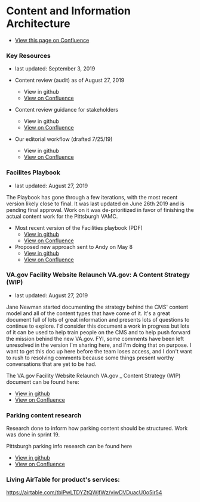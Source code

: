 # Content and Information Architecture

* [View this page on Confluence](https://va-gov.atlassian.net/wiki/spaces/VAGOV/pages/4948050/Content+Strategy)

### Key Resources
* last updated: September 3, 2019

* Content review  (audit) as of August 27, 2019
  * View in github
  * [View on Confluence](https://va-gov.atlassian.net/wiki/download/attachments/4948050/Content-review-August-27-2019.xlsx?version=1&modificationDate=1566997672550&cacheVersion=1&api=v2)
* Content review guidance for stakeholders
  * View in github
  * [View on Confluence](https://va-gov.atlassian.net/wiki/download/attachments/4948050/Content%20review%20and%20guidance%20for%20stakeholders.pdf?version=1&modificationDate=1566997699213&cacheVersion=1&api=v2)
* Our editorial workflow (drafted 7/25/19)
  * View in github
  * [View on Confluence](https://va-gov.atlassian.net/wiki/download/attachments/4948050/VA.gov_%20content%20workflow%20%5B7_25_19%5D.docx?version=1&modificationDate=1564154077643&cacheVersion=1&api=v2)

### Facilites Playbook
* last updated: August 27, 2019

The Playbook has gone through a few iterations, with the most recent version likely close to final. It was last updated on June 26th 2019 and is pending final approval. Work on it was de-prioritized in favor of finishing the actual content work for the Pittsburgh VAMC. 

* Most recent version of the Facilities playbook (PDF)
   * [View in github](x)
   * [View on Confluence](https://va-gov.atlassian.net/wiki/download/attachments/4948050/facilites_playbook_6-28.pdf?version=1&modificationDate=1566853510745&cacheVersion=1&api=v2)
* Proposed new approach sent to Andy on May 8
   * [View in github](x)
   * [View on Confluence](https://va-gov.atlassian.net/wiki/download/attachments/4948050/Playbook-outline-May8-to-Andy.pdf?version=1&modificationDate=1566853999374&cacheVersion=1&api=v2)
 
### VA.gov Facility Website Relaunch VA.gov: A Content Strategy (WIP)
* last updated: August 27, 2019

Jane Newman started documenting the strategy behind the CMS' content model and all of the content types that have come of it. It's a great document full of lots of great information and presents lots of questions to continue to explore. I'd consider this document a work in progress but lots of it can be used to help train people on the CMS and to help push forward the mission behind the new VA.gov. FYI, some comments have been left unresolved in the version I'm sharing here, and I'm doing that on purpose. I want to get this doc up here before the team loses access, and I don't want to rush to resolving comments because some things present worthy conversations that are yet to be had. 

The VA.gov Facility Website Relaunch VA.gov _ Content Strategy (WIP) document can be found here:
  * [View in github](x)
  * [View on Confluence](https://va-gov.atlassian.net/wiki/download/attachments/4948050/VA.gov%20Facility%20Website%20Relaunch%20VA.gov%20_%20Content%20Strategy%20(WIP).docx?version=1&modificationDate=1566855031803&cacheVersion=1&api=v2)

### Parking content research

Research done to inform how parking content should be structured. Work was done in sprint 19.

Pittsburgh parking info research can be found here
  * [View in github](x)
  * [View on Confluence](https://va-gov.atlassian.net/wiki/download/attachments/4948050/Pittsburgh%20parking%20info%20research.pdf?version=1&modificationDate=1566855320074&cacheVersion=1&api=v2)

### Living AirTable for product's services:
https://airtable.com/tblPwLTDYZtQWjfWz/viwDVDuacU0o5ir54


